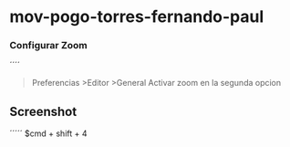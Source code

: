 # mov-pogo-torres-fernando-paul

### Configurar Zoom

´´´´
> Preferencias
	>Editor
		>General
			Activar zoom en la segunda opcion

## Screenshot			
´´´´´
$cmd + shift + 4